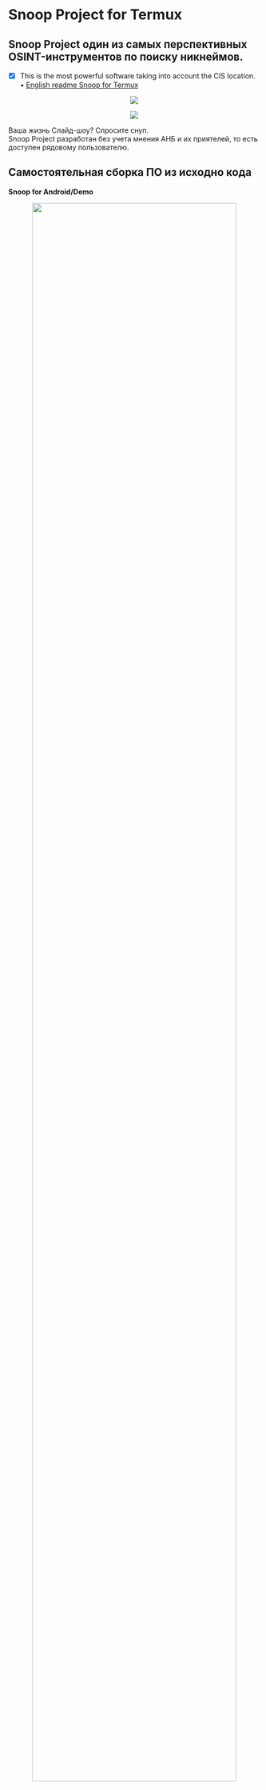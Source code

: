 Snoop Project for Termux
========================

## Snoop Project один из самых перспективных OSINT-инструментов по поиску никнеймов.
- [X] This is the most powerful software taking into account the CIS location.  
• [English readme Snoop for Termux](https://github.com/snooppr/snoop/blob/master/README_android.en.md "Please feel free to improve the translation of this page.")  

<p align="center">  
  <img src="https://raw.githubusercontent.com/snooppr/snoop/master/images/Snoop_2android.png" />  
</p>  

<p align="center">  
  <img src="https://raw.githubusercontent.com/snooppr/snoop/master/images/snoopandroid.png" />  
</p>  

Ваша жизнь Слайд-шоу? Спросите снуп.  
Snoop Project разработан без учета мнения АНБ и их приятелей, то есть доступен рядовому пользователю.  

## Самостоятельная сборка ПО из исходно кода  
**Snoop for Android/Demo**  
<p align="center">  
  <img src="https://raw.githubusercontent.com/snooppr/snoop/master/images/Snoop_termux.plugins.png" width="90%" />  
</p>  

**Self-build software from source**  
**Native Installation**  

Установить [Termux](https://f-droid.org/ru/packages/com.termux/ "Termux с F-Droid, на GP Termux больше не обновляется!")  
```
# ПРИМЕЧАНИЕ_1!: если у пользователя ошибки при $ 'pkg update', например из-за цензуры в стране,
# и/или из-за того, что Termux давно не обновлялся на устройстве пользователя,
# то удаление/установка Termux-приложения не поможет,
# т.к. после удаления старые репозитории остаются на устройстве пользователя, решение:
$ termux-change-repo 
# и выбрать получение обновлений (для всех репо) из другого зеркала-репозитория.

# Войти в домашнюю папку Termux (т.е. просто открыть Termux)
$ termux-setup-storage
$ pwd #/data/data/com.termux/files/home # дефолтный/домашний каталог

# Установить python3 и зависимости
$ apt update && pkg upgrade && pkg install python libcrypt libxml2 libxslt git
$ pip install --upgrade pip

# Клонировать репозиторий
$ git clone https://github.com/snooppr/snoop

# Войти в рабочий каталог Snoop
$ cd ~/snoop
# Установить зависимости 'requirements_android.txt'
$ python3 -m pip install -r requirements_android.txt


# Опционально↓
# Чтобы расширить вывод терминала в Termux (по умолчанию 2к строк отображение в CLI), например, 
# отображение всей БД опции '--list-all [1/2]'
# добавить строку 'terminal-transcript-rows=10000' в файл '~/.termux/termux.properties'
# (крайне полезная опция доступна в Termux v0.114+). 
# Перезапустить Termux.  

# Пользователь также может запустить snoop по команде 'snoop' из любого места в CLI, создав alias.  
$ cd && echo "alias snoop='cd && cd snoop && python snoop.py'" >> .bashrc && bash  

# Пользователь также может выполнить быструю проверку интересующего его сайта по БД,  
# не используя опцию "--list-all", используя команду "snoopcheck"  
$ cd && echo "alias snoopcheck='cd && cd snoop && echo 2 | python snoop.py --list-all | grep -i'" >> .bashrc && bash  

# ПРИМЕЧАНИЕ_2!: Snoop довольно умён и может автоматически открывать результаты поиска во внешнем веб-браузере:  
$ cd && pkg install termux-tools; echo 'allow-external-apps=true' >>.termux/termux.properties  
# перезапустить Termux.  
# По окончанию поиска работы snoop на запрос выбора, "чем открыть результаты поиска" выбрать дефолтный/системный HTMLviewer.  

# ПРИМЕЧАНИЕ_3!: после отключения РФ от Лондонской точки обмена интернет-трафиком скорость поиска Snoop
# (возможно и у других поставщиков связи) на мобильных операторах Мегафон/Yota упала в ~2 раза.
```
ПРИМЕЧАНИЕ_4!: если у пользователя Android ущербный (то есть 12+) и ломает Termux, читайте инструкцию по решению проблемы [здесь](https://github.com/agnostic-apollo/Android-Docs/blob/master/en/docs/apps/processes/phantom-cached-and-empty-processes.md#how-to-disable-the-phantom-processes-killing).  
ПРИМЕЧАНИЕ_5!: поддерживаются старые пропатченные python версии 3.7-3.10 из [termux_tur repo](https://github.com/termux-user-repository/tur/tree/master/tur).  

<p align="center">  
  <img src="https://raw.githubusercontent.com/snooppr/snoop/master/images/snoop_alias.gif" width="40%" />  
</p>  


## Using
```
usage: snoop_cli [search arguments...] nickname
or
usage: snoop_cli [service arguments | plugins arguments]

$ python snoop.py --help

Справка

optional arguments:
  -h, --help            show this help message and exit

service arguments:
  --version, -V         About: вывод на печать версий:: OS; Snoop;
                        Python и Лицензии
  --list-all, -l        Вывести на печать детальную информацию о базе
                        данных Snoop
  --donate, -d          Пожертвовать на развитие Snoop Project-а,
                        получить/приобрести Snoop full version
  --autoclean, -a       Удалить все отчеты, очистить кэш
  --update, -U          Обновить Snoop

plugins arguments:
  --module, -m          OSINT поиск: задействовать различные плагины
                        Snoop:: IP/GEO/YANDEX

search arguments:
  nickname              Никнейм разыскиваемого пользователя.
                        Поддерживается поиск одновременно нескольких имен. Ник,
                        содержащий в своем имени пробел, заключается в кавычки
  --web-base, -w        Подключиться для поиска 'nickname' к динамично-
                        обновляемой web_БД (4300+ сайтов)
  --site , -s <site_name> 
                        Указать имя сайта из БД '--list-all'. Поиск
                        'nickname' на одном указанном ресурсе, допустимо
                        использовать опцию '-s' несколько раз
  --exclude , -e <country_code> 
                        Исключить из поиска выбранный регион, допустимо
                        использовать опцию '-e' несколько раз, например, '-e RU
                        -e WR' исключить из поиска Россию и Мир
  --include , -i <country_code> 
                        Включить в поиск только выбранный регион,
                        допустимо использовать опцию '-i' несколько раз,
                        например, '-i US -i UA' поиск по США и Украине
  --time-out , -t <digit> 
                        Установить выделение макс.времени на ожидание
                        ответа от сервера (секунды). Влияет на продолжительность
                        поиска. Влияет на 'Timeout ошибки'. Вкл. эту опцию
                        необходимо при медленном интернет соединении (по
                        умолчанию 9с)
  --country-sort, -c    Печать и запись результатов по странам, а не по
                        алфавиту
  --no-func, -n         ✓Монохромный терминал, не использовать цвета в
                        url ✓Запретить открытие web browser-а ✓Отключить вывод
                        на печать флагов стран ✓Отключить индикацию и статус
                        прогресса
  --found-print, -f     Выводить на печать только найденные аккаунты
  --verbose, -v         Во время поиска 'nickname' выводить на печать
                        подробную вербализацию
  --userlist , -u <file> 
                        Указать файл со списком user-ов. Snoop
                        интеллектуально обработает данные и предоставит
                        доп.отчеты
  --save-page, -S       Сохранять найденные странички пользователей в
                        локальные html-файлы
  --pool , -p <digit>   Отключить автооптимизацию и задать вручную
                        ускорение поиска от 1 до 160 макс. рабочих
                        потоков/процессов. По умолчанию используется
                        персональная предельная граница этой ЭВМ в Quick-режиме,
                        в остальных режимах используется предельная граница
                        слабых ПК. Слишком низкое или высокое значение может
                        существенно замедлить работу ПО. ~Расчетное оптимальное
                        значение для данного устройства см. блок 'snoop info'
                        параметр 'Recommended pool' опция [--version/-V]. Данную
                        опцию рекомендуется использовать 1) если пользователь
                        имеет многоядерное устройство 2) не желает использовать
                        Quick-режим [--quick/-q] 3) намеревается ускорить поиск,
                        например, в режиме с опцией [--found-print/-f']. Опция
                        персональна и способна разогнать поиск в Snoop full
                        version до огромных скоростей
  --quick, -q           Быстрый и агрессивный режим поиска. Не
                        обрабатывает повторно сбойные ресурсы, вследствие чего
                        ускоряется поиск, но и немного повышается Bad_raw.
                        Quick-режим подстраивается под мощность ПК, не выводит
                        промежуточные результаты на печать, эффективен и
                        предназначен для Snoop full version
```


**Example**
```
# Для поиска только одного пользователя:
$ python3 snoop.py username1
# Или, например, кириллица поддерживается:
$ python3 snoop.py олеся
# Для поиска имени, содержащего пробел:
$ python3 snoop.py "ivan ivanov"
$ python3 snoop.py ivan_ivanov
$ python3 snoop.py ivan-ivanov

# Для поиска одного и более юзеров:
$ python3 snoop.py username1 username2 username3 username4

# Поиск множества юзеров — сортировка вывода результатов по странам;
# избежание длительных зависаний на сайтах (чаще 'мёртвая зона' зависит от вашего ip-адреса);
# выводить на печать только найденные аккаунты; сохранять странички найденных
# аккаунтов локально; указать файл со списком разыскиваемых аккаунтов;
# подключиться для поиска к расширяемой и обновляемой web-base Snoop:
$ python3 snoop.py -с -t 9 -f -S -u ~/file.txt -w

# Поиск двух username на двух ресурсах:
$ snoop_cli -s habr -s lichess chikamaria irina

# Получить Snoop full version:
$ snoop_cli --donate
```
**'ctrl + c'** — прервать поиск (остановить корректно ПО).  

Найденные учетные записи будут храниться в '/storage/emulated/0/snoop/results/nicknames/*{txt|csv|html}'.  
csv открывать в *office, разделитель полей **запятая**.  

Уничтожить **все** результаты поиска — удалить каталог '~/snoop/results'.  
или ```python snoop.py --autoclean```

```
# Обновляйте Snoop для тестирования новых функций в ПО:
$ python3 snoop.py --update y #Требуется установка Git.
```

**An example snoop for android**  
<p align="center">  
  <img src="https://raw.githubusercontent.com/snooppr/snoop/master/images/Android%20snoop_run.gif" width="40%" />  
</p>  

 • **27 января 2022г. сжатие репозитория/если возникли проблемы сделайте 'git clone' по новому.**  
 • **Слияние веток snoop_termux и master** чтобы и дальше получать обновления для Snoop for Anroid/Termux перейдите на ветку 'master':  
 `$ git checkout master`.  

